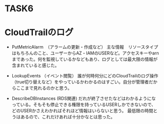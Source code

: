 # TASK6

# CloudTrailのログ
- PutMetricAlarm　（アラームの更新・作成など）
主な情報　リソースタイプはもちろんのこと、ユーザーからAZ・IAMのUSERなど。アクセスキーやarnまであった。何を監視しているかなどもあり、ログとしては最大限の情報が含まれていると感じた。

- LookupEvents （イベント閲覧）
誰が何時何分にどのCloudTrailのログ操作（true切り替えなど）をやっているかわかるのはすごい。自分が管理者だからここまで見れるのかと思う。

- DescribeDBInstances (RDS関連)
だれが終了させたなどはわかるようになっている。そもそも停止できる権限を持っているUSERしかできないので、どのUSERかさえわかればそれほど情報はいらないと思う。
最低限の時間とうはあるので、これだけあれば十分かなとは思った。



